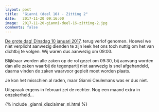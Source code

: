```yaml
---
layout: post
title:  "Gianni (deel 16) - Zitting 2"
date:   2017-11-20 09:16:00
image:  2017-11-20-gianni-deel-16-zitting-2.jpg
comments: false
---
```

[De grote dag! Dinsdag 10 januari 2017](/blog/2017/11/gianni-deel-15-een-advocaat-beter-vroeg-dan-laat), terug verlof 
genomen. Hoewel we niet verplicht aanwezig dienden te zijn leek het ons toch nuttig om het van dichtbij te volgen. 
Wij waren dus aanwezig om 09:00.

Blijkbaar worden alle zaken op de rol gezet om 09:30, bij aanvang worden dan alle zaken waarbij de tegenpartij niet 
aanwezig is snel afgehandeld, daarna vinden de zaken waarvoor gepleit moet worden plaats.

Je kon het misschien al raden, maar <span itemscope itemtype="http://schema.org/Person"><span itemprop="givenName">Gianni</span> <span class="hidden" itemprop="familyName">Ceulemans</span></span> 
was er dus niet. 

Uitspraak ergens in februari zei de rechter. Nog een maand extra in onzekerheid&hellip;

{% include _gianni_disclaimer_nl.html %}

